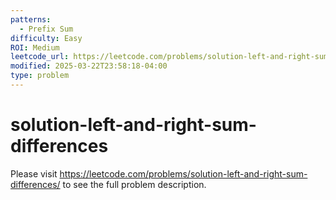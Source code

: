 ```yaml
---
patterns:
  - Prefix Sum
difficulty: Easy
ROI: Medium
leetcode_url: https://leetcode.com/problems/solution-left-and-right-sum-differences/
modified: 2025-03-22T23:58:18-04:00
type: problem
---
```


# solution-left-and-right-sum-differences

Please visit https://leetcode.com/problems/solution-left-and-right-sum-differences/ to see the full problem description.
